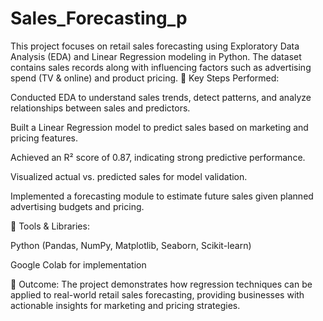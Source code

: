 # Sales_Forecasting_p
This project focuses on retail sales forecasting using Exploratory Data Analysis (EDA) and Linear Regression modeling in Python. The dataset contains sales records along with influencing factors such as advertising spend (TV &amp; online) and product pricing.
🔹 Key Steps Performed:

Conducted EDA to understand sales trends, detect patterns, and analyze relationships between sales and predictors.

Built a Linear Regression model to predict sales based on marketing and pricing features.

Achieved an R² score of 0.87, indicating strong predictive performance.

Visualized actual vs. predicted sales for model validation.

Implemented a forecasting module to estimate future sales given planned advertising budgets and pricing.

🔹 Tools & Libraries:

Python (Pandas, NumPy, Matplotlib, Seaborn, Scikit-learn)

Google Colab for implementation

🔹 Outcome:
The project demonstrates how regression techniques can be applied to real-world retail sales forecasting, providing businesses with actionable insights for marketing and pricing strategies.
